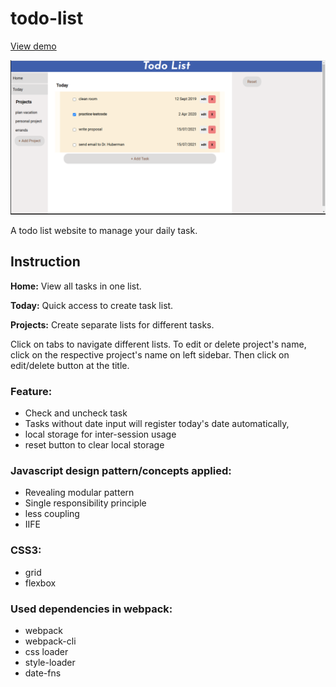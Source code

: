 # todo-list
[View demo](https://yuejiahz.github.io/todo-list/)

![Screenshot](/img/demo-pic.png)

A todo list website to manage your daily task.

## Instruction

**Home:** View all tasks in one list.

**Today:** Quick access to create task list.

**Projects:** Create separate lists for different tasks.

Click on tabs to navigate different lists.
To edit or delete project's name, click on the respective project's name on left sidebar.
Then click on edit/delete button at the title.

### Feature: 
- Check and uncheck task 
- Tasks without date input will register today's date automatically,
- local storage for inter-session usage
- reset button to clear local storage 

### Javascript design pattern/concepts applied:
- Revealing modular pattern
- Single responsibility principle
- less coupling
- IIFE 

### CSS3:
- grid
- flexbox

### Used dependencies in webpack: 
- webpack
- webpack-cli
- css loader
- style-loader
- date-fns

